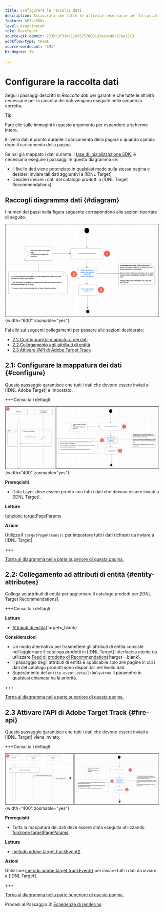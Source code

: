```yaml
---
title: Configurare la raccolta dati
description: Assicurati che tutte le attività necessarie per la raccolta dei dati vengano eseguite nella sequenza corretta.
feature: APIs/SDKs
level: Experienced
role: Developer
source-git-commit: 723bb2f33a011995757009193ee9c48757ae1213
workflow-type: tm+mt
source-wordcount: '391'
ht-degree: 3%

---
```


# Configurare la raccolta dati

Segui i passaggi descritti in *Raccolta dati* per garantire che tutte le attività necessarie per la raccolta dei dati vengano eseguite nella sequenza corretta.

>[!TIP]
>
>Fare clic sulle immagini in questo argomento per espandere a schermo intero.

Il livello dati è pronto durante il caricamento della pagina o quando cambia dopo il caricamento della pagina.

Se hai già mappato i dati durante il [fase di inizializzazione SDK](/help/dev/patterns/recs-atjs/initialize-sdk.md), è necessario eseguire i passaggi in questo diagramma se:

* Il livello dati viene potenziato in qualsiasi modo sulla stessa pagina e desideri inviare tali dati aggiuntivi a [!DNL Target]
* Desideri inviare i dati del catalogo prodotti a [!DNL Target Recommendations]

## Raccogli diagramma dati {#diagram}

I numeri dei passi nella figura seguente corrispondono alle sezioni riportate di seguito.

![Diagramma di Data Collection](/help/dev/patterns/recs-atjs/assets/data-collection-diagram.png){width="600" zoomable="yes"}

Fai clic sui seguenti collegamenti per passare alle sezioni desiderate:

* [2.1: Configurare la mappatura dei dati](#configure)
* [2.2 Collegamento agli attributi di entità](#entity-attributes)
* [2.3 Attivare l’API di Adobe Target Track](#fire-api)

## 2.1: Configurare la mappatura dei dati {#configure}

Questo passaggio garantisce che tutti i dati che devono essere inviati a [!DNL Adobe Target] è impostato.

+++Consulta i dettagli

![Configurare il diagramma di mappatura dei dati](/help/dev/patterns/recs-atjs/assets/configure-data-mapping-combined.png){width="400" zoomable="yes"}

**Prerequisiti**

* Data Layer deve essere pronto con tutti i dati che devono essere inviati a [!DNL Target].

**Letture**

[funzione targetPageParams](/help/dev/implement/client-side/atjs/atjs-functions/targetpageparams.md)

**Azioni**

Utilizza il `targetPageParams()` per impostare tutti i dati richiesti da inviare a [!DNL Target].

+++

[Torna al diagramma nella parte superiore di questa pagina.](#diagram)

## 2.2: Collegamento ad attributi di entità {#entity-attributes}

Collega ad attributi di entità per aggiornare il catalogo prodotti per [!DNL Target Recommendations].

+++Consulta i dettagli

**Letture**

* [Attributi di entità](https://experienceleague.adobe.com/docs/target/using/recommendations/entities/entity-attributes.html){target=_blank}

**Considerazioni**

* Un modo alternativo per trasmettere gli attributi di entità consiste nell’aggiornare il catalogo prodotti in [!DNL Target] Interfaccia utente da utilizzare [Feed di prodotto di Recommendations](https://experienceleague.adobe.com/docs/target/using/recommendations/entities/feeds.html){target=_blank}.
* Il passaggio degli attributi di entità è applicabile solo alle pagine in cui i dati del catalogo prodotti sono disponibili nel livello dati.
* Superamento del `entity.event.detailsOnly=true` Il parametro in qualsiasi chiamata ha la priorità.

+++

[Torna al diagramma nella parte superiore di questa pagina.](#diagram)

## 2.3 Attivare l’API di Adobe Target Track {#fire-api}

Questo passaggio garantisce che tutti i dati che devono essere inviati a [!DNL Target] viene inviato.

+++Consulta i dettagli

![Attiva diagramma API del tracciamento di Adobe Target](/help/dev/patterns/recs-atjs/assets/fire-track-api-combined.png){width="400" zoomable="yes"}

**Prerequisiti**

* Tutta la mappatura dei dati deve essere stata eseguita utilizzando [funzione targetPageParams](/help/dev/implement/client-side/atjs/atjs-functions/targetpageparams.md).

**Letture**

* [metodo adobe.target.trackEvent()](/help/dev/implement/client-side/atjs/atjs-functions/adobe-target-trackevent.md)

**Azioni**

Utilizzare [metodo adobe.target.trackEvent()](/help/dev/implement/client-side/atjs/atjs-functions/adobe-target-trackevent.md) per inviare tutti i dati da inviare a [!DNL Target].

+++

[Torna al diagramma nella parte superiore di questa pagina.](#diagram)

Procedi al Passaggio 3: [Esperienze di rendering](/help/dev/patterns/recs-atjs/render-experiences.md)

